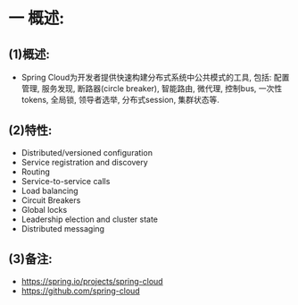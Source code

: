 # 一 概述:
## (1)概述:
- Spring Cloud为开发者提供快速构建分布式系统中公共模式的工具, 包括: 配置管理, 服务发现, 断路器(circle breaker), 智能路由, 微代理, 控制bus, 一次性tokens, 全局锁, 领导者选举, 分布式session, 集群状态等.

## (2)特性:
- Distributed/versioned configuration
- Service registration and discovery
- Routing
- Service-to-service calls
- Load balancing
- Circuit Breakers
- Global locks
- Leadership election and cluster state
- Distributed messaging

## (3)备注:
- https://spring.io/projects/spring-cloud
- https://github.com/spring-cloud
